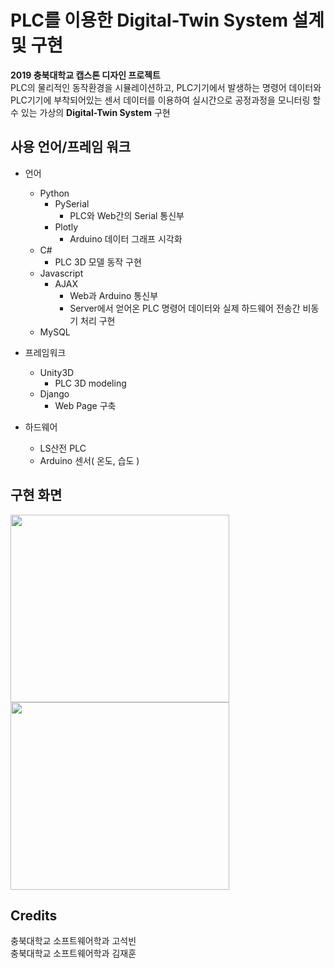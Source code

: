 # PLC를 이용한 Digital-Twin System 설계 및 구현
__2019 충북대학교 캡스톤 디자인 프로젝트__<br>
PLC의 물리적인 동작환경을 시뮬레이션하고, PLC기기에서 발생하는 명령어 데이터와 PLC기기에 부착되어있는 센서 데이터를 이용하여 실시간으로 공정과정을 모니터링 할 수 있는 가상의 __Digital-Twin System__ 구현

## 사용 언어/프레임 워크
- 언어
  - Python
    - PySerial
      - PLC와 Web간의 Serial 통신부
    - Plotly
      - Arduino 데이터 그래프 시각화
  - C#
    - PLC 3D 모델 동작 구현
  - Javascript
    - AJAX
      - Web과 Arduino 통신부
      - Server에서 얻어온 PLC 명령어 데이터와 실제 하드웨어 전송간 비동기 처리 구현
  - MySQL

- 프레임워크
  - Unity3D
    - PLC 3D modeling
  - Django
    - Web Page 구축
  
- 하드웨어
  - LS산전 PLC
  - Arduino 센서( 온도, 습도 )
  
## 구현 화면
<div>
<img margin-right="60" width="350" height="300" src="https://user-images.githubusercontent.com/37431938/72971741-9136b500-3e0d-11ea-81da-bcbfaa58b4d6.png">
<img width="350" height="300" src="https://user-images.githubusercontent.com/37431938/72971739-909e1e80-3e0d-11ea-8efa-c14b0f80e079.png">
</div>

## Credits
충북대학교 소프트웨어학과 고석빈<br>
충북대학교 소프트웨어학과 김재훈
